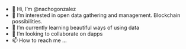 - 👋 Hi, I’m @nachogonzalez
- 👀 I’m interested in open data gathering and management. Blockchain possibilities.
- 🌱 I’m currently learning beautiful ways of using data
- 💞️ I’m looking to collaborate on dapps
- 📫 How to reach me ...

<!---
nachogonzalez/nachogonzalez is a ✨ special ✨ repository because its `README.md` (this file) appears on your GitHub profile.
You can click the Preview link to take a look at your changes.
--->

